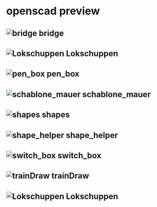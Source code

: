 # openscad preview 

## ![bridge](./docs/bridge.png) bridge
## ![Lokschuppen](./docs/Lokschuppen.png) Lokschuppen
## ![pen_box](./docs/pen_box.png) pen_box
## ![schablone_mauer](./docs/schablone_mauer.png) schablone_mauer
## ![shapes](./docs/shapes.png) shapes
## ![shape_helper](./docs/shape_helper.png) shape_helper
## ![switch_box](./docs/switch_box.png) switch_box
## ![trainDraw](./docs/trainDraw.png) trainDraw
## ![Lokschuppen](./lokschuppen/Lokschuppen.png) Lokschuppen
